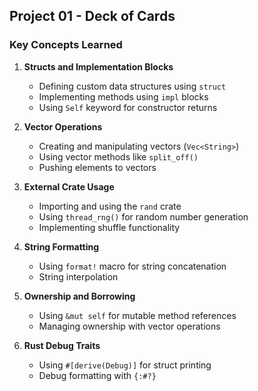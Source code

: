 ## Project 01 - Deck of Cards

### Key Concepts Learned

1. **Structs and Implementation Blocks**
   - Defining custom data structures using `struct`
   - Implementing methods using `impl` blocks
   - Using `Self` keyword for constructor returns

2. **Vector Operations**
   - Creating and manipulating vectors (`Vec<String>`)
   - Using vector methods like `split_off()`
   - Pushing elements to vectors

3. **External Crate Usage**
   - Importing and using the `rand` crate
   - Using `thread_rng()` for random number generation
   - Implementing shuffle functionality

4. **String Formatting**
   - Using `format!` macro for string concatenation
   - String interpolation

5. **Ownership and Borrowing**
   - Using `&mut self` for mutable method references
   - Managing ownership with vector operations

6. **Rust Debug Traits**
   - Using `#[derive(Debug)]` for struct printing
   - Debug formatting with `{:#?}`


